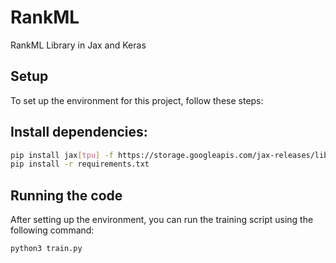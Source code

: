 # RankML
RankML Library in Jax and Keras

## Setup

To set up the environment for this project, follow these steps:

## Install dependencies:
```bash
pip install jax[tpu] -f https://storage.googleapis.com/jax-releases/libtpu_releases.html
pip install -r requirements.txt
```

## Running the code

After setting up the environment, you can run the training script using the following command:

```bash
python3 train.py
```